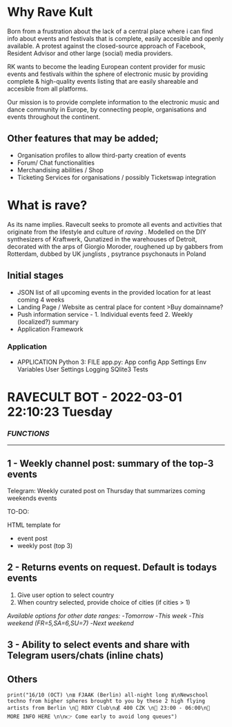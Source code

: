 # Why Rave Kult

Born from a frustration about the lack of a central place where i can find info about events and festivals that is complete, easily accesible and openly available. 
A protest against the closed-source approach of Facebook, Resident Advisor and other large (social) media providers.

RK wants to become the leading European content provider for music events and festivals within the sphere of electronic music by providing complete & high-quality events listing that are easily shareable and accesible from all platforms.

Our mission is to provide complete information to the electronic music and dance community in Europe, by connecting people, organisations and events throughout the continent.

## Other features that may be added;
- Organisation profiles to allow third-party creation of events
- Forum/ Chat functionalities
- Merchandising abilities / Shop
- Ticketing Services for organisations / possibly Ticketswap integration


# What is rave?
As its name implies. Ravecult seeks to promote all events and activities that originate from the lifestyle and culture of *raving* . Modelled on the DIY synthesizers of Kraftwerk, Qunatized in the warehouses of Detroit, decorated with the arps of Giorgio Moroder, roughened up by gabbers from Rotterdam,  dubbed by UK junglists , psytrance psychonauts in Poland


## Initial stages
- JSON list of all upcoming events in the provided location for at least coming 4 weeks
- Landing Page / Website as central place for content >Buy domainname?
- Push information service - 1. Individual events feed 2. Weekly (localized?) summary 
- Application Framework


### Application
- APPLICATION
    Python 3:
        FILE app.py:
            App config
            App Settings
            Env Variables
            User Settings
            Logging
            SQlite3 
            Tests
        



# RAVECULT BOT - 2022-03-01 22:10:23 Tuesday
### *FUNCTIONS*
------------
## 1 - Weekly channel post: summary of the top-3 events
Telegram: Weekly curated post on Thursday that summarizes coming weekends events

TO-DO:

HTML template for 
- event post
- weekly post (top 3)

## 2 -  Returns events on request. Default is todays events
1. Give user option to select country
2. When country selected, provide choice of cities (if cities > 1)

*Available options for other date ranges:*
-*Tomorrow*
-*This week*
-*This weekend (FR=5,SA=6,SU=7)*
-*Next weekend*

## 3 - Ability to select events and share with Telegram users/chats (inline chats)




## Others

`print("16/10 (OCT) \n≣ FJAAK (Berlin) all-night long ≣\nNewschool techno from higher spheres brought to you by these 2 high flying artists from Berlin \n📍 ROXY Club\n💰 400 CZK \n🚪 23:00 - 06:00\n🚩 MORE INFO HERE \n\n👉 Come early to avoid long queues")`
